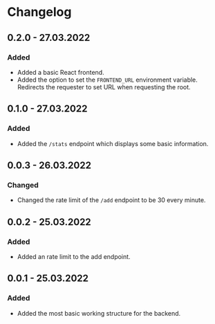# Changelog

## 0.2.0 - 27.03.2022

### Added

- Added a basic React frontend.
- Added the option to set the `FRONTEND_URL` environment variable. Redirects the requester to set URL when requesting the root.

## 0.1.0 - 27.03.2022

### Added

- Added the `/stats` endpoint which displays some basic information.

## 0.0.3 - 26.03.2022

### Changed

- Changed the rate limit of the `/add` endpoint to be 30 every minute.

## 0.0.2 - 25.03.2022

### Added

- Added an rate limit to the add endpoint.

## 0.0.1 - 25.03.2022

### Added

- Added the most basic working structure for the backend.